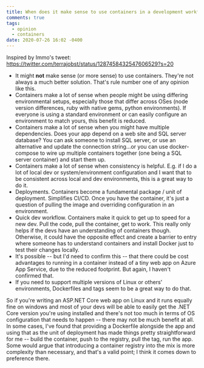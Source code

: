 ```yaml
---
title: When does it make sense to use containers in a development workflow?
comments: true
tags:
  - opinion
  - containers
date: 2020-07-26 16:02 -0400
---
```

Inspired by Immo's tweet: <https://twitter.com/terrajobst/status/1287458432547606529?s=20>

* It might **not** make sense (or more sense) to use containers. They're not always a much better solution. That's rule number one of any opinion like this.
* Containers make a lot of sense when people might be using differing environmental setups, especially those that differ across OSes (node version differences, ruby with native gems, python environments). If everyone is using a standard environment or can easily configure an environment to match yours, this benefit is reduced.
* Containers make a lot of sense when you might have multiple dependencies. Does your app depend on a web site and SQL server database? You can ask someone to install SQL server, or use an alternative and update the connection string...or you can use docker-compose to wire up multiple containers together (one being a SQL server container) and start them up.
* Containers make a lot of sense when consistency is helpful. E.g. if I do a lot of local dev or system/environment configuration and I want that to be consistent across local and dev environments, this is a great way to do it.
* Deployments. Containers become a fundamental package / unit of deployment. Simplifies CI/CD. Once you have the container, it's just a question of pulling the image and overriding configuration in an environment.
* Quick dev workflow. Containers make it quick to get up to speed for a new dev. Pull the code, pull the container, get to work. This really only helps if the devs have an understanding of containers though. Otherwise, it could have the opposite effect and create a barrier to entry where someone has to understand containers and install Docker just to test their changes locally.
* It's possible -- but I'd need to confirm this -- that there could be cost advantages to running in a container instead of a tiny web app on Azure App Service, due to the reduced footprint. But again, I haven't confirmed that.
* If you need to support multiple versions of Linux or others' environments, Dockerfiles and tags seem to be a great way to do that.

So if you're writing an ASP.NET Core web app on Linux and it runs equally fine on windows and most of your devs will be able to easily get the .NET Core version you're using installed and there's not too much in terms of OS configuration that needs to happen -- there may not be much benefit at all. In some cases, I've found that providing a Dockerfile alongside the app and using that as the unit of deployment has made things pretty straightforward for me -- build the container, push to the registry, pull the tag, run the app. Some would argue that introducing a container registry into the mix is more complexity than necessary, and that's a valid point; I think it comes down to preference there.
